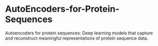 # AutoEncoders-for-Protein-Sequences
Autoencoders for protein sequences: Deep learning models that capture and reconstruct meaningful representations of protein sequence data.
